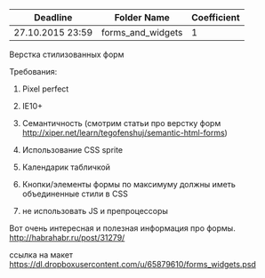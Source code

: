 Deadline         | Folder Name       | Coefficient
-----------------|-------------------|---------------
27.10.2015 23:59 | forms_and_widgets | 1


Верстка стилизованных форм

Требования:

1) Pixel perfect

2) IE10+

3) Семантичность (смотрим статьи про верстку форм http://xiper.net/learn/tegofenshuj/semantic-html-forms)

4) Использование CSS sprite 

5) Календарик табличкой

6) Кнопки/элементы формы по максимуму должны иметь объединенные стили в CSS 

7) не использовать JS и препроцессоры




Вот очень интересная и полезная
 информация про формы.
http://habrahabr.ru/post/31279/


ссылка на макет
https://dl.dropboxusercontent.com/u/65879610/forms_widgets.psd

